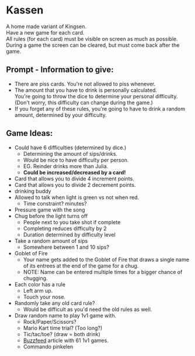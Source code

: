 # Kassen
A home made variant of Kingsen. <br>
Have a new game for each card. <br>
All rules (for each card) must be visible on screen as much as possible.<br>
During a game the screen can be cleared, but must come back after the game. <br>

## Prompt - Information to give:
 - There are piss cards. You're not allowed to piss whenever.
 - The amount that you have to drink is personally calculated.<br>
 You're going to throw the dice to determine your personal difficulty. <br>
 (Don't worry, this difficulty can change during the game.)<br>
 - If you forget any of these rules, you're going to have to drink a random amount, determined by your difficulty.




## Game Ideas:
 - Could have 6 difficulties (determined by dice.)
   - Determining the amount of sips/drinks.
   - Would be nice to have difficulty per person.
   - EG. Reinder drinks more than Julia.
   - <b> Could be increased/decreased by a card! </b>
 - Card that allows you to divide 4 increment points.
 - Card that allows you to divide 2 decrement points.
 - drinking buddy
 - Allowed to talk when light is green vs not when red.
   - Time constraint?  minutes?
 - Pressure game with the song
 - Chug before the light turns off 
   - People next to you take shot if complete
   - Completing reduces difficulty by 2
   - Duration determined by difficulty level
 - Take a random amount of sips 
   - Somewhere between 1 and 10 sips?
 - Goblet of Fire 
   - Your name gets added to the Goblet of Fire that draws a single name of its entrees at the end of the game for a chug.
   - NOTE: Name can be entered multiple times for a bigger chance of chugging.
 - Each color has a rule
   - Left arm up.
   - Touch your nose.
 - Randomly take any old card rule? 
   - Would be difficult as you'd need the old rules as well.
 - Draw random name to play 1v1 game with.
   - Rock/Paper/Scissors?
   - Mario Kart time trial? (Too long?)
   - Tic/tac/toe? (draw = both drink)
   - [Buzzfeed](https://www.buzzfeed.com/melanie_aman/games-you-can-play-with-only-two-people) article with 61 1v1 games.
    - Commando pinkelen
